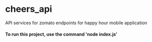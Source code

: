 # cheers_api
API services for zomato endpoints for happy hour mobile application


#### To run this project, use the command 'node index.js'
